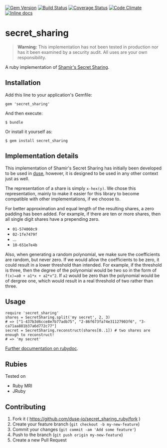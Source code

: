 [![Gem Version](https://badge.fury.io/rb/secret_sharing.svg)](http://badge.fury.io/rb/secret_sharing)
[![Build Status](https://travis-ci.org/duse-io/secret_sharing_ruby.svg?branch=master)](https://travis-ci.org/duse-io/secret_sharing_ruby)
[![Coverage Status](https://coveralls.io/repos/duse-io/secret_sharing_ruby/badge.svg?branch=master)](https://coveralls.io/r/duse-io/secret_sharing_ruby?branch=master)
[![Code Climate](https://codeclimate.com/github/duse-io/secret_sharing_ruby/badges/gpa.svg)](https://codeclimate.com/github/duse-io/secret_sharing_ruby)
[![Inline docs](http://inch-ci.org/github/duse-io/secret_sharing_ruby.svg?branch=master)](http://inch-ci.org/github/duse-io/secret_sharing_ruby)

# secret_sharing

> **Warning:** This implementation has not been tested in production nor has it
> been examined by a security audit. All uses are your own responsibility.

A ruby implementation of [Shamir's Secret
Sharing](http://en.wikipedia.org/wiki/Shamir%27s_Secret_Sharing).

## Installation

Add this line to your application's Gemfile:

    gem 'secret_sharing'

And then execute:

    $ bundle

Or install it yourself as:

    $ gem install secret_sharing

## Implementation details

This implementation of Shamir's Secret Sharing has initially been developed to
be used in [duse](http://duse.io/), however, it is designed to be used in any
other context just as well.

The representation of a share is simply `x-hex(y)`. We chose this
representation, mainly to make it easier for this library to become compatible
with other implementations, if we choose to.

For better approximation and equal length of the resulting shares, a zero
padding has been added. For example, if there are ten or more shares, then all
single digit shares have a prepending zero.

* `01-574060c9`
* `02-1fe7479f`
* ...
* `10-651e7e4b`

Also, when generating a random polynomial, we make sure the coefficients are
random, but never zero. If we would allow the coefficients to be zero, it could
result in a lower threshold than intended. For example, if the threshold is
three, then the degree of the polynomial would be two so in the form of
`f(x)=a0 + a1*x + a2*x^2`. If `a2` would be zero than the polynomial would be
of dergree one, which would result in a real threshold of two rather than
three.

## Usage

	require 'secret_sharing'
	shares = SecretSharing.split('my secret', 2, 3)
	# => ["1-437b3d6cce8e7b77adb75", "2-86f673fa74e31127903f6", "3-ca71aa881b37a6d772c77"]
	secret = SecretSharing.reconstruct(shares[0..1]) # two shares are enough to reconstruct!
	# => 'my secret'

[Further documentation on
rubydoc](http://www.rubydoc.info/github/duse-io/secret_sharing_ruby/master/SecretSharing).

## Rubies

Tested on

* Ruby MRI
* JRuby

## Contributing

1. Fork it ( https://github.com/duse-io/secret_sharing_ruby/fork )
2. Create your feature branch (`git checkout -b my-new-feature`)
3. Commit your changes (`git commit -am 'Add some feature'`)
4. Push to the branch (`git push origin my-new-feature`)
5. Create a new Pull Request
